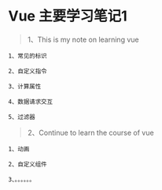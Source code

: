 # Vue 主要学习笔记1

> 1、This is my note on learning vue

    1、常见的标识

    2、自定义指令

    3、计算属性

    4、数据请求交互

    5、过滤器
    
 > 2、Continue to learn the course of vue
 
    1、动画
    
    2、自定义组件
    
    3、。。。。。。

